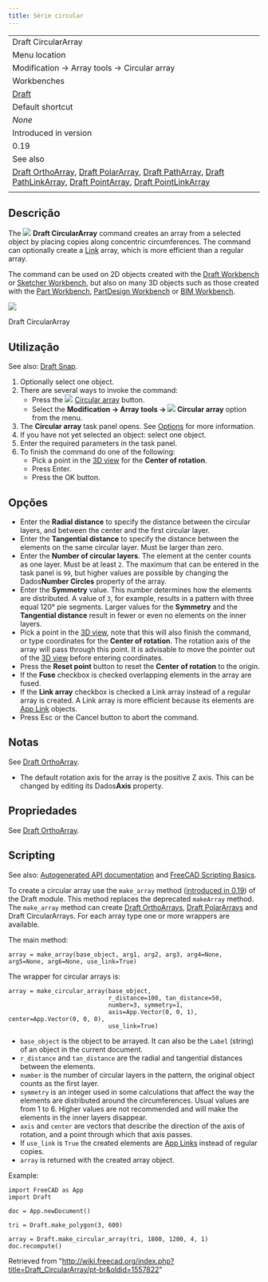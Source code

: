 ```yaml
---
title: Série circular
---
```

|  |
| --- |
| Draft CircularArray |
| Menu location |
| Modification → Array tools → Circular array |
| Workbenches |
| [Draft](/Draft_Workbench "Draft Workbench") |
| Default shortcut |
| *None* |
| Introduced in version |
| 0.19 |
| See also |
| [Draft OrthoArray](/Draft_OrthoArray "Draft OrthoArray"), [Draft PolarArray](/Draft_PolarArray "Draft PolarArray"), [Draft PathArray](/Draft_PathArray "Draft PathArray"), [Draft PathLinkArray](/Draft_PathLinkArray "Draft PathLinkArray"), [Draft PointArray](/Draft_PointArray "Draft PointArray"), [Draft PointLinkArray](/Draft_PointLinkArray "Draft PointLinkArray") |
|  |

## Descrição

The ![](/images/Draft_CircularArray.svg) **Draft CircularArray** command creates an array from a selected object by placing copies along concentric circumferences. The command can optionally create a [Link](/App_Link "App Link") array, which is more efficient than a regular array.

The command can be used on 2D objects created with the [Draft Workbench](/Draft_Workbench "Draft Workbench") or [Sketcher Workbench](/Sketcher_Workbench "Sketcher Workbench"), but also on many 3D objects such as those created with the [Part Workbench](/Part_Workbench "Part Workbench"), [PartDesign Workbench](/PartDesign_Workbench "PartDesign Workbench") or [BIM Workbench](/BIM_Workbench "BIM Workbench").

![](/images/Draft_CircularArray_example.png)

Draft CircularArray

## Utilização

See also: [Draft Snap](/Draft_Snap "Draft Snap").

1. Optionally select one object.
2. There are several ways to invoke the command:
   * Press the ![](/images/Draft_CircularArray.svg) [Circular array](/Draft_CircularArray "Draft CircularArray") button.
   * Select the **Modification → Array tools → ![](/images/Draft_CircularArray.svg) Circular array** option from the menu.
3. The **Circular array** task panel opens. See [Options](#Options) for more information.
4. If you have not yet selected an object: select one object.
5. Enter the required parameters in the task panel.
6. To finish the command do one of the following:
   * Pick a point in the [3D view](/3D_view "3D view") for the **Center of rotation**.
   * Press Enter.
   * Press the OK button.

## Opções

* Enter the **Radial distance** to specify the distance between the circular layers, and between the center and the first circular layer.
* Enter the **Tangential distance** to specify the distance between the elements on the same circular layer. Must be larger than zero.
* Enter the **Number of circular layers**. The element at the center counts as one layer. Must be at least `2`. The maximum that can be entered in the task panel is `99`, but higher values are possible by changing the Dados**Number Circles** property of the array.
* Enter the **Symmetry** value. This number determines how the elements are distributed. A value of `3`, for example, results in a pattern with three equal 120° pie segments. Larger values for the **Symmetry** and the **Tangential distance** result in fewer or even no elements on the inner layers.
* Pick a point in the [3D view](/3D_view "3D view"), note that this will also finish the command, or type coordinates for the **Center of rotation**. The rotation axis of the array will pass through this point. It is advisable to move the pointer out of the [3D view](/3D_view "3D view") before entering coordinates.
* Press the **Reset point** button to reset the **Center of rotation** to the origin.
* If the **Fuse** checkbox is checked overlapping elements in the array are fused.
* If the **Link array** checkbox is checked a Link array instead of a regular array is created. A Link array is more efficient because its elements are [App Link](/App_Link "App Link") objects.
* Press Esc or the Cancel button to abort the command.

## Notas

See [Draft OrthoArray](/Draft_OrthoArray#Notes "Draft OrthoArray").

* The default rotation axis for the array is the positive Z axis. This can be changed by editing its Dados**Axis** property.

## Propriedades

See [Draft OrthoArray](/Draft_OrthoArray#Properties "Draft OrthoArray").

## Scripting

See also: [Autogenerated API documentation](https://freecad.github.io/SourceDoc/) and [FreeCAD Scripting Basics](/FreeCAD_Scripting_Basics "FreeCAD Scripting Basics").

To create a circular array use the `make_array` method ([introduced in 0.19](/Release_notes_0.19 "Release notes 0.19")) of the Draft module. This method replaces the deprecated `makeArray` method. The `make_array` method can create [Draft OrthoArrays](/Draft_OrthoArray "Draft OrthoArray"), [Draft PolarArrays](/Draft_PolarArray "Draft PolarArray") and Draft CircularArrays. For each array type one or more wrappers are available.

The main method:

```
array = make_array(base_object, arg1, arg2, arg3, arg4=None, arg5=None, arg6=None, use_link=True)

```

The wrapper for circular arrays is:

```
array = make_circular_array(base_object,
                            r_distance=100, tan_distance=50,
                            number=3, symmetry=1,
                            axis=App.Vector(0, 0, 1), center=App.Vector(0, 0, 0),
                            use_link=True)

```

* `base_object` is the object to be arrayed. It can also be the `Label` (string) of an object in the current document.
* `r_distance` and `tan_distance` are the radial and tangential distances between the elements.
* `number` is the number of circular layers in the pattern, the original object counts as the first layer.
* `symmetry` is an integer used in some calculations that affect the way the elements are distributed around the circumferences. Usual values are from 1 to 6. Higher values are not recommended and will make the elements in the inner layers disappear.
* `axis` and `center` are vectors that describe the direction of the axis of rotation, and a point through which that axis passes.
* If `use_link` is `True` the created elements are [App Links](/App_Link "App Link") instead of regular copies.
* `array` is returned with the created array object.

Example:

```
import FreeCAD as App
import Draft

doc = App.newDocument()

tri = Draft.make_polygon(3, 600)

array = Draft.make_circular_array(tri, 1800, 1200, 4, 1)
doc.recompute()

```

Retrieved from "<http://wiki.freecad.org/index.php?title=Draft_CircularArray/pt-br&oldid=1557822>"